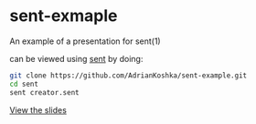 # sent-exmaple
An example of a presentation for sent(1)

can be viewed using [sent](http://tools.suckless.org/sent) by doing:

```bash
git clone https://github.com/AdrianKoshka/sent-example.git
cd sent
sent creator.sent
```

[View the slides](presentation-slide-pics/README.md)
